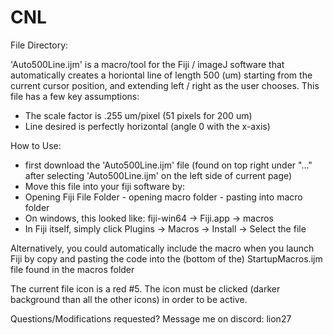 # CNL

File Directory:

'Auto500Line.ijm' is a macro/tool for the Fiji / imageJ software that automatically creates a horiontal line of length 500 (um) starting from the current cursor position, and extending left / right as the user chooses. 
This file has a few key assumptions:
* The scale factor is .255 um/pixel (51 pixels for 200 um)
* Line desired is perfectly horizontal (angle 0 with the x-axis)

How to Use: 
* first download the 'Auto500Line.ijm' file (found on top right under "..." after selecting 'Auto500Line.ijm' on the left side of current page)
* Move this file into your fiji software by:
* Opening Fiji File Folder - opening macro folder - pasting into macro folder
* On windows, this looked like: fiji-win64 -> Fiji.app -> macros
* In Fiji itself, simply click Plugins -> Macros -> Install -> Select the file

Alternatively, you could automatically include the macro when you launch Fiji by copy and pasting the code into the (bottom of the) StartupMacros.ijm file found in the macros folder

The current file icon is a red #5. The icon must be clicked (darker background than all the other icons) in order to be active. 

Questions/Modifications requested?
Message me on discord: lion27
